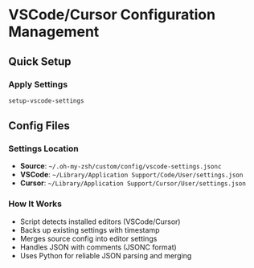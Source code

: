 # VSCode/Cursor Configuration Management

## Quick Setup

### Apply Settings
```bash
setup-vscode-settings
```

## Config Files

### Settings Location
- **Source**: `~/.oh-my-zsh/custom/config/vscode-settings.jsonc`
- **VSCode**: `~/Library/Application Support/Code/User/settings.json`  
- **Cursor**: `~/Library/Application Support/Cursor/User/settings.json`

### How It Works
- Script detects installed editors (VSCode/Cursor)
- Backs up existing settings with timestamp
- Merges source config into editor settings
- Handles JSON with comments (JSONC format)
- Uses Python for reliable JSON parsing and merging